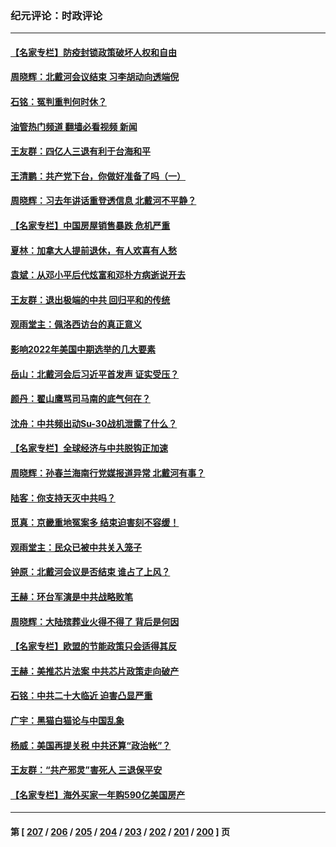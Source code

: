 ### 纪元评论：时政评论
---
#### [【名家专栏】防疫封锁政策破坏人权和自由](../../pages/nsc1025/n13804521.md?08180330) 
#### [周晓辉：北戴河会议结束 习李胡动向透端倪](../../pages/nsc1025/n13804432.md?08180330) 
#### [石铭：冤判重判何时休？](../../pages/nsc1025/n13804433.md?08180330) 
#### [油管热门频道 翻墙必看视频 新闻](ok?08180330)
#### [王友群：四亿人三退有利于台海和平](../../pages/nsc1025/n13803979.md?08180330) 
#### [王清鹏：共产党下台，你做好准备了吗（一）](../../pages/nsc1025/n13804205.md?08180330) 
#### [周晓辉：习去年讲话重登透信息 北戴河不平静？](../../pages/nsc1025/n13803937.md?08180330) 
#### [【名家专栏】中国房屋销售暴跌 危机严重](../../pages/nsc1025/n13803785.md?08180330) 
#### [夏林：加拿大人提前退休，有人欢喜有人愁](../../pages/nsc1025/n13803860.md?08180330) 
#### [袁斌：从邓小平后代炫富和邓朴方病逝说开去](../../pages/nsc1025/n13803520.md?08180330) 
#### [王友群：退出极端的中共 回归平和的传统](../../pages/nsc1025/n13803234.md?08180330) 
#### [观雨堂主：佩洛西访台的真正意义](../../pages/nsc1025/n13803062.md?08180330) 
#### [影响2022年美国中期选举的几大要素](../../pages/nsc1025/n13802590.md?08180330) 
#### [岳山：北戴河会后习近平首发声 证实受压？](../../pages/nsc1025/n13802942.md?08180330) 
#### [颜丹：翟山鹰骂司马南的底气何在？](../../pages/nsc1025/n13802558.md?08180330) 
#### [沈舟：中共频出动Su-30战机泄露了什么？](../../pages/nsc1025/n13802628.md?08180330) 
#### [【名家专栏】全球经济与中共脱钩正加速](../../pages/nsc1025/n13802363.md?08180330) 
#### [周晓辉：孙春兰海南行党媒报道异常 北戴河有事？](../../pages/nsc1025/n13802581.md?08180330) 
#### [陆客：你支持天灭中共吗？](../../pages/nsc1025/n13802257.md?08180330) 
#### [觅真：京畿重地冤案多 结束迫害刻不容缓！](../../pages/nsc1025/n13802230.md?08180330) 
#### [观雨堂主：民众已被中共关入笼子](../../pages/nsc1025/n13802201.md?08180330) 
#### [钟原：北戴河会议是否结束 谁占了上风？](../../pages/nsc1025/n13802119.md?08180330) 
#### [王赫：环台军演是中共战略败笔](../../pages/nsc1025/n13801726.md?08180330) 
#### [周晓辉：大陆殡葬业火得不得了 背后是何因](../../pages/nsc1025/n13801969.md?08180330) 
#### [【名家专栏】欧盟的节能政策只会适得其反](../../pages/nsc1025/n13801118.md?08180330) 
#### [王赫：美推芯片法案 中共芯片政策走向破产](../../pages/nsc1025/n13801025.md?08180330) 
#### [石铭：中共二十大临近 迫害凸显严重](../../pages/nsc1025/n13800931.md?08180330) 
#### [广宇：黑猫白猫论与中国乱象](../../pages/nsc1025/n13800888.md?08180330) 
#### [杨威：美国再提关税 中共还算“政治帐”？](../../pages/nsc1025/n13800728.md?08180330) 
#### [王友群：“共产邪灵”害死人 三退保平安](../../pages/nsc1025/n13800621.md?08180330) 
#### [【名家专栏】海外买家一年购590亿美国房产](../../pages/nsc1025/n13800325.md?08180330) 

---
#### 第 [ [207](./207.md?08180330) / [206](./206.md?08180330) / [205](./205.md?08180330) / [204](./204.md?08180330) / [203](./203.md?08180330) / [202](./202.md?08180330) / [201](./201.md?08180330) / [200](./200.md?08180330) ] 页
